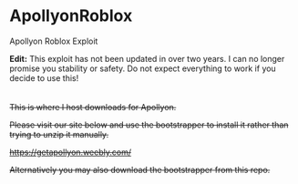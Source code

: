 # ApollyonRoblox
Apollyon Roblox Exploit

<b>Edit:</b> This exploit has not been updated in over two years. I can no longer promise you stability or safety. Do not expect everything to work if you decide to use this!
</br></br></br>
<strike>This is where I host downloads for Apollyon. 

Please visit our site below and use the bootstrapper to install it rather than trying to unzip it manually.

https://getapollyon.weebly.com/

Alternatively you may also download the bootstrapper from this repo.</strike>
